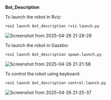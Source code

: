 **Bot_Description**

To launch the robot in Rviz:

```bash
ros2 launch bot_description rviz.launch.py
```
![Screenshot from 2025-04-26 21-28-29](https://github.com/user-attachments/assets/bfd88bdd-a885-4c8d-aefc-d950c31da3e0)


To launch the robot in Gazebo:
```bash
ros2 launch bot_description spawn.launch.py
```
![Screenshot from 2025-04-26 21-21-58](https://github.com/user-attachments/assets/7529e588-1a2b-4dd8-8863-4c776971cd40)



To control the robot using keyboard:
```bash
ros2 launch bot_description control.launch.py
```

![Screenshot from 2025-04-26 21-25-37](https://github.com/user-attachments/assets/8cc95903-78d3-440c-ba58-113953d87ebc)
